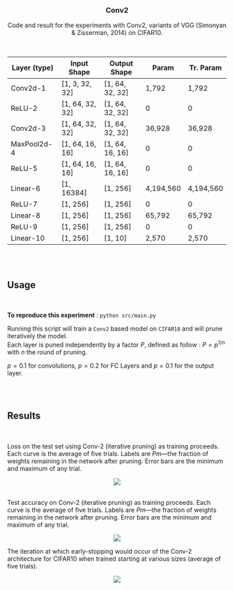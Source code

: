 <br />
<div align="center">

  <h3 align="center">Conv2</h3>

  <p align="center">
    Code and result for the experiments with Conv2, variants of VGG (Simonyan & Zisserman, 2014) on CIFAR10.
    <br />
  </p>
<br/>


| Layer (type)  | Input Shape   | Output Shape | Param | Tr. Param |
| ------------- | ------------- | ------------ |------ | --------- |
|         Conv2d-1 |   [1, 3, 32, 32] | [1, 64, 32, 32] |       1,792   |       1,792
|           ReLU-2 |   [1, 64, 32, 32]| [1, 64, 32, 32] |           0   |           0
|         Conv2d-3 |   [1, 64, 32, 32]| [1, 64, 32, 32] |      36,928   |      36,928
|      MaxPool2d-4 |   [1, 64, 16, 16]| [1, 64, 16, 16] |           0   |           0
|           ReLU-5 |   [1, 64, 16, 16]| [1, 64, 16, 16] |           0   |           0
|         Linear-6 |   [1, 16384]     | [1, 256]        |   4,194,560   |   4,194,560
|           ReLU-7 |   [1, 256]       | [1, 256]        |           0   |           0
|         Linear-8 |   [1, 256]       | [1, 256]        |      65,792   |      65,792
|           ReLU-9 |   [1, 256]       | [1, 256]        |           0   |           0
|        Linear-10 |   [1, 256]       | [1, 10]         |       2,570   |       2,570


</div>

<br/>
<br/>


## Usage

<br/>

**To reproduce this experiment** : `python src/main.py`

Running this script will train a `Conv2` based model on `CIFAR10` and will prune iteratively the model.\
Each layer is puned independently by a factor $P$, defined as follow : $P=p^{1/n}$ with $n$ the round of pruning.

$p=0.1$ for convolutions, $p=0.2$ for FC Layers and $p=0.1$ for the output layer.

<br/>
<br/>

## Results

<br />

Loss on the test set using Conv-2 (iterative pruning) as training proceeds. Each curve is the average of five trials. Labels are $Pm$—the fraction of weights remaining in the network after pruning. Error bars are the minimum and maximum of any trial.
<div align="center">
  <img src="./images/accuracies.png"/>
</div>

<br />

Test accuracy on Conv-2 (iterative pruning) as training proceeds. Each curve is the average of five trials. Labels are $Pm$—the fraction of weights remaining in the network after pruning. Error bars are the minimum and maximum of any trial.
<div align="center">
  <img src="./images/losses.png"/>
</div>

The iteration at which early-stopping would occur of the Conv-2 architecture for CIFAR10 when trained starting at various sizes (average of five trials).
<div align="center">
  <img src="./images/early_stop.png.png"/>
</div>